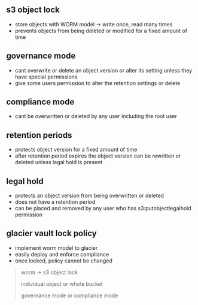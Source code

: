 ## s3 object lock

* store objects with WORM model -> write once, read many times
* prevents objects from being deleted or modified for a fixed amount of time 

## governance mode

* cant overwrite or delete an object version or alter its setting unless they have special permissions
* give some users permission to alter the retention settings or delete

## compliance mode

* cant be overwritten or deleted by any user including the root user

## retention periods

* protects object version for a fixed amount of time
* after retention period expires the object version can be rewritten or deleted unless legal hold is present

## legal hold

* protects an object version from being overwritten or deleted
* does not have a retention period
* can be placed and removed by any user who has s3:putobjectlegalhold permission
  
## glacier vault lock policy

* implement worm model to glacier
* easily deploy and enforce compliance
* once locked, policy cannot be changed

> worm -> s3 object lock
> 
> individual object or whole bucket
> 
> governance mode or compliance mode
> 
